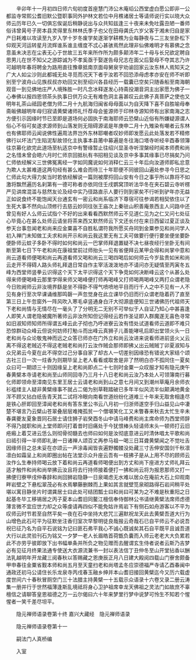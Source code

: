 <!-- { "loadSidebar": true } -->
　　辛卯年十一月初四日师六旬初度首座慧门沛公木庵瑫公西堂虚白愿公即非一公都监寺常熙公耆旧默公暨职事同外护林文若位中月樵诸居士等请师说行实以晓大众师云历年已久一切俱忘俟诞后稍静说出与众共知兹逢三十夜来未免吐露丑陋一番师俗讳曾昺号子房本县灵得里东林林氏季子也父在田母龚氏六岁父客于湘未归自是家产日耗难以攻读至九岁入学十岁冬废学矣遂渐学耕樵为业每静夜与二三友坐卧松下仰观天河运转星月流辉谁系谁主缠度不忒心甚骇焉然此理非仙佛难明才有慕佛之念意虽未决志在尘表无心于世故三五年来所作所为颇多颠沛年二十母与长兄欲定聘自思男儿在世不知父之游踪诚为不孝奚亟于娶遂告母兄志在面父后娶母不夺其志乃许可越明年春将聘金为路用直往豫章抵南京面母舅泉宇劝谕回家云汝东林人焉知天之广大人如尘沙则此都城无处寻觅而况天下者乎汝若不回恐添母虑孝亦安在师不听即别至宁波舟山见族叔叔亦劝回又别至绍兴各县经历一载囊已空矣只随香船至南海朝观音一到见佛地庄严人境殊胜一时凡念冰释遂发心持斋投潮音洞主出家愿为佛子一心奉佛以报四恩领茶头执事日供万众无有难色洞主喜甚叹云此佛子真菩萨之使也又明年礼茶山祗园老僧为师二月十九航海归闽省母母面以为自天降下喜不自胜喻母奉斋皈佛越明年母归寂请黄檗诸师礼忏荐母会鉴源师于印林寺源知师有出家南海之志方便引示因缘时节已至即是道场何必固执于南海耶师云恐檗山近俗有所嫌疑源谓人俗心不俗可矣遂求源师到山落发则无阻碍源诺是年庚申二月十九雉染有嘲者云东林也有佛耶师云闻说佛性遍周法界岂外东林耶嘲者叹妙师即发愿云此处落发若不精修佛行以坏法门生陷泥犁故领化主执事本县莆中募遍是冬往海口塔寺听经辛酉春领簿往京募化欲完此道场至杭适京中有警缘暂止往绍兴显圣寺听涅槃经时闻本师费和尚之名惜未曾会晤六月时仁师京回抵杭有书招相见谈及京中多事其缘事已尽捐矣乃问仁师依经解义三世佛冤离经一字如同魔说如何消释仁云三十年后向汝道师即私忿意为欺人太甚难道这两句经有甚么难会而待三十年耶便不同彼回山遍处参寻今日思之仁师此句大得力矣当时若依经解说一篇则被摩捋回山安有今日之事乎所以靠将不如激将飘然遍历名刹第有一德可称者亦依同住壬戌鹦窝顶听法华冬在夹石碧云寺听楞严见讲席混滥与慈然友论及经中实乃径路直示人要行则到家矣不行听到驴年亦无益正如说食终不能饱闻天台通玄有一密云和尚系临济下尊宿可往参谒若相契依住以了生死大事不然向山顶修行去慈云妙同往张王庙次上秦驻山积善庵景西主人问路中还曾见有好人么师云试指个不好的出来看看西默然师云不见道仁见为之仁又问七处征心毕竟心在甚么处师云请坐将茶来西又默然师云下文还长付在来日西留过夏正谈及参天台事忽闻老和尚来应金粟喜不自胜私谓符我所愿买舟同到金粟参见和尚问学人初入禅门未知做工夫求和尚开示和尚云我这里无有工夫可做要行便行要坐便坐要卧便卧师云蚊子多卧不得时如何和尚云一巴掌师拜退置疑不决七昼夜经行坐卧无有间断至第七日下午老和尚在康祖堂前过师抬头一见有省便拜云某甲会得和尚掌中意和尚云道看师便喝和尚云再道看师又喝和尚云三喝四喝后如何师云今岁盐贵如米和尚云走开不得碍人路头师礼拜退日常自作主宰活泼泼地亦不请问亦无疑情至丙寅冬五峰为西堂师竖拳云识得这个天下太平识得这个天下争竞如何决断峰云这个从甚么处得来师便喝峰云那里学得来师又喝峰便打师再喝峰又打师喝两喝峰又两打众谓老隐今日败阙师云非汝境界繇是坐不得卧不得气喷喷地平目而行千人之中不见有一人不见有身行至次早课诵维那鸣磬一声忽觉身在此立课毕仍旧而行众谓老隐着药了直至第三日上午忽窗外一阵风吹入寒毛卓竖通身白汗大彻源底便知三世诸佛历代祖师天下老和尚情与无情尽在一毫头了了分明无二无别不可举似于人自证乃知心中甚喜逢人即笑人谓老隐被魔所著师云非汝所知但记得经云若作圣证即入群魔遂无喜色寻常如旧淑知师知师所得谓五峰云此子彻也乃呼进寮云汝有悟处试道看师云道即不难只恐惊群动众峰云但说何妨师打觔斗而出峰云真狮子儿善能哮吼后即出堂领火头一日老和尚与众论敬鬼神而远之众答已师亦在门外立和尚云汝进来说看师进前竖火乂云离不得这老贼近不得这老贼老和尚打云汝作贼会那师即拂乂出云贼贼丁卯夏淑知与众兄弟云今夏在此不得空过己分事自家了却古人一切差别因缘恐有错讹大家结个颂古社三日一次一炷香为则期毕呈上老人看看或取舍是非了然明白亦不孤同住一夏矣众曰可一期颂三十则因缘呈上老和尚即点二十七则时金粟一众叹服才知有隐元庚午春黄檗本寺请老和尚至山师同回寺乃三月十八日老和尚云汝乃本处人可领簿南行募化师即领命至漳南见东里王居士云请老和尚到山之意七月间又到潮州草庵月余师衣衫褴缕主人疑非黄檗缘事不就占二偈为别草鞋踏破已多年半似风流半似颠满地黄金浑不顾又拈白纸告青天其二试将冷眼向南看世道纷纷化道难三十年来无取舍相逢尽是铁心肝即回至漳闻老和尚有答东里公书云八月初一归浙师遂空手归山益见山中凄楚不堪言乃云檗山苍翠叠层层难掩孤贫一个僧堪笑化工又未瞥春来秋去太忙生辛未春龚夔友夏象晋同石居士请住狮子岩癸酉冬山中请马峰费和尚主席命师为西堂师辞不得乃就职和尚上堂师即问打着昔时旧痛处于今犹恨棒头轻请师末头一顿师打云旧疮瘢上着艾进云恁么则彻骨彻髓去也师曰如何是汝彻底意进云时清休唱太平歌和尚曰祗引得一半师即礼谢一日诸禅人颂百丈再参马祖一喝三日耳聋黄檗闻之不觉吐舌因缘师目之总未妥在亦颂云一声涂毒闻皆丧遍野髑髅没处藏三寸舌伸安国剑千秋凛凛白如霜呈上和尚即圈出帖在法堂示众升座云吾有一枝拂子是从上用不尽的顾师云汝作么生奉持师喝云放下着和尚云再道看师喝便出到方丈和尚下座进方丈师礼拜云适才触忤和尚和尚举拂云汝且将去行持师接着便打一拂和尚云将为报恩那师又打一拂便归寮甲戌仲春辞和尚回狮岩隐静一日泉竭虑无水难以居众在庵前大石上仰观南畔岩壁之下悬松翠茂必有水焉攀藤删棘而上果如其言就壁笕泉砌路得石岩间稍平处堪以寓目静坐片时谓龚居士曰此处可结团瓢士曰和尚曰可某为之不难是秋重阳之日起基冬毕工移锡居之丙子夏本山耆旧同鳌江檀信奉侍御林公书请继黄檗法席师虑德薄言微不宜应世力却之众等虔请再四似不能免姑许焉岩下有侧石如舟游客以不平为叹师云时节若至自然平矣一夜在石中坐持大悲咒三遍默祝龙天此去黄檗吾道大行为山增色此石可平为征默坐注香归室次早黎明徒良哉报云奇哉石已自平师云不必说吾祝已征乃名为自平石说铭为记曰匪石弗平我心不诚心既诚矣其石自平既平且诚吾道大行以此灵验刊石为铭又一夕梦一老人长眉皓首荷甑负囊而入师云老老大大负累若此不亦劳乎彼即放下出书幅单条并所负之物见赠而去醒谓玄生侍者说者云斯乃吉梦必有见征月终果法通专使送大衣源流兼书一封以表法信丁丑仲冬至山开堂拈香以酬法乳越明年开龙藏三阅春秋以答赐藏之恩庚辰正月八日建大殿阅四载山门寮舍颇备甲申春往金粟省觐本师和尚五月至天童扫老和尚塔孟冬应崇德福严寺请乙酉春闽中通政还初马公请住长乐龙泉寺丙戌春玉融乡绅并本山耆旧接回黄檗迄今又历六载虚度世间六十春秋冒厕空门三十法腊主持黄檗一十五载示众语录十六卷又录二册云涛集一册并行于世然福薄逢斯乱境祗将身心卫护祖席幸龙天佛祖之灵法门如故庶不辜檀信之请聊答皇恩祖德之万一云尔偈曰六十年来梦里行梦中说梦可怜生不知若个惺惺者一笑千差尽坦平。

　　隐元禅师语录卷第十终
嘉兴大藏经　隐元禅师语录


　　隐元禅师语录卷第十一

　　嗣法门人真桥编

　　入室

